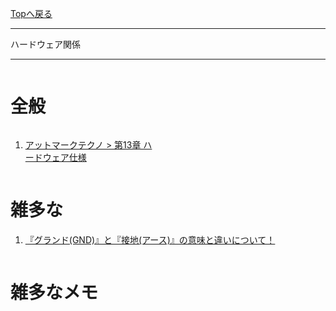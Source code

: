 <style>
.column-left{
  float: left;
  width: 47.5%;
  text-align: left;
}
.column-right{
  float: right;
  width: 47.5%;
  text-align: left;
}
.column-one{
  float: left;
  width: 100%;
  text-align: left;
}
</style>
<!-- ---------------------------------------------------------------------------------------------------- -->
<!-- ヘッダ部 -->
<div class="column-one">
<!-- ---------------------------------------------------------------------------------------------------- -->

  [Topへ戻る](../index.md)

  --------------------------------------------------------------------------
  ハードウェア関係

  --------------------------------------------------------------------------
</div>

<!-- ---------------------------------------------------------------------------------------------------- -->
<!-- セクション -->
<div class="column-one">
<!-- ---------------------------------------------------------------------------------------------------- -->

# 全般
  <!-- left--------------------------------- -->
  <div class="column-left">

  1. <a href="https://manual.atmark-techno.com/armadillo-eva-1500/armadillo-eva-1500_product_manual_ja-1.1.0/ch13.html" target="_blank">アットマークテクノ > 第13章 ハードウェア仕様</a>	


  </div>
  <!-- right--------------------------------- -->
  <div class="column-right">

  </div>
</div>



<!-- ---------------------------------------------------------------------------------------------------- -->
<!-- セクション -->
<div class="column-one">
<!-- ---------------------------------------------------------------------------------------------------- -->

  # 雑多な
  <!-- left--------------------------------- -->
  <div class="column-left">
  </div>

  1. <a href="https://detail-infomation.com/ground-and-earth/" target="_blank">『グランド(GND)』と『接地(アース)』の意味と違いについて！</a>	
  <!-- right--------------------------------- -->
  <div class="column-right">
  </div>
</div>




<!-- ---------------------------------------------------------------------------------------------------- -->
<!-- セクション -->
<div class="column-one">
<!-- ---------------------------------------------------------------------------------------------------- -->

  # 雑多なメモ
  <!-- left--------------------------------- -->
  <div class="column-left">
  </div>
  </div>
  <!-- right--------------------------------- -->
  <div class="column-right">
  </div>
</div>
